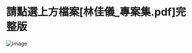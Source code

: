 # 請點選上方檔案[林佳儀_專案集.pdf]完整版


![image](https://github.com/NaomiLinBlog/Projects/assets/96854041/eebf89fa-a940-46dc-9d88-66f1453cdc15)
